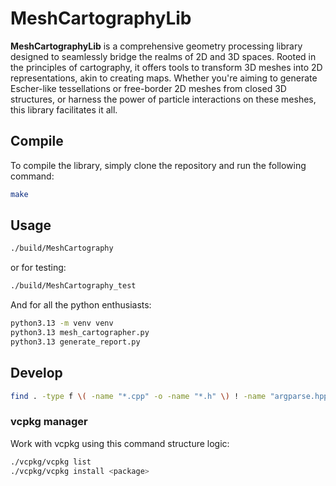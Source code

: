 # MeshCartographyLib

**MeshCartographyLib** is a comprehensive geometry processing library designed to seamlessly bridge the realms of 2D and 3D spaces. Rooted in the principles of cartography, it offers tools to transform 3D meshes into 2D representations, akin to creating maps. Whether you're aiming to generate Escher-like tessellations or free-border 2D meshes from closed 3D structures, or harness the power of particle interactions on these meshes, this library facilitates it all.

## Compile

To compile the library, simply clone the repository and run the following command:

```bash
make
```

## Usage

```bash
./build/MeshCartography
```

or for testing:

```bash
./build/MeshCartography_test
```

And for all the python enthusiasts:

```bash
python3.13 -m venv venv
python3.13 mesh_cartographer.py
python3.13 generate_report.py
```

## Develop

```bash
find . -type f \( -name "*.cpp" -o -name "*.h" \) ! -name "argparse.hpp" -exec clang-format -i {} \;
```

### vcpkg manager

Work with vcpkg using this command structure logic:

```bash
./vcpkg/vcpkg list
./vcpkg/vcpkg install <package>
```
